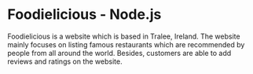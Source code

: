 # Foodielicious - Node.js

Foodielicious is a website which is based in Tralee, Ireland.  The website mainly focuses on listing famous restaurants which are recommended by people from all around the world. Besides, customers are able to add reviews and ratings on the website.
